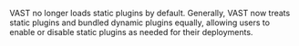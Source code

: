 VAST no longer loads static plugins by default. Generally, VAST now
treats static plugins and bundled dynamic plugins equally, allowing
users to enable or disable static plugins as needed for their
deployments.
